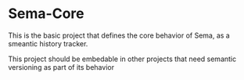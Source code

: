 Sema-Core
==============

This is the basic project that defines the core behavior of Sema, as a smeantic history tracker.

This project should be embedable in other projects that need semantic versioning as part of its behavior
